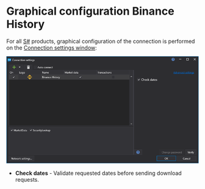 # Graphical configuration Binance History

For all [S\#](../../../../api.md) products, graphical configuration of the connection is performed on the [Connection settings window](../../../graphical_user_interface/connection_settings_window.md):

![API GUI Settings Binance History](../../../../../images/api_gui_settings_binancehistory.png)

- **Check dates** \- Validate requested dates before sending download requests.
